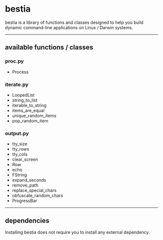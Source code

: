 # bestia
bestia is a library of functions and classes designed to help you build dynamic command-line applications on Linux / Darwin systems.

***
## available functions / classes

### proc.py
* Process

### iterate.py
* LoopedList
* string_to_list
* iterable_to_string
* items_are_equal
* unique_random_items
* pop_random_item

### output.py
* tty_size
* tty_rows
* tty_cols
* clear_screen
* Row
* echo
* FString
* expand_seconds
* remove_path
* replace_special_chars
* obfuscate_random_chars
* ProgressBar

***
## dependencies
Installing bestia does not require you to install any external dependency.
